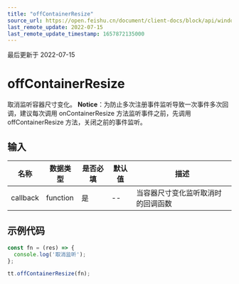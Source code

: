 ```yaml
---
title: "offContainerResize"
source_url: https://open.feishu.cn/document/client-docs/block/api/window/offcontainerresize
last_remote_update: 2022-07-15
last_remote_update_timestamp: 1657872135000
---
```

最后更新于 2022-07-15

# offContainerResize

取消监听容器尺寸变化。
**Notice**：为防止多次注册事件监听导致一次事件多次回调，建议每次调用 onContainerResize 方法监听事件之前，先调用 offContainerResize 方法，关闭之前的事件监听。

## 输入
| **名称**   | **数据类型** |**是否必填**|**默认值**| **描述**              |
| -------- | ------ | ------------------- | -------- |----|
| callback    | function | 是|-- |当容器尺寸变化监听取消时的回调函数  |          

## 示例代码
```js
const fn = (res) => {
  console.log('取消监听');
};

tt.offContainerResize(fn);
```
